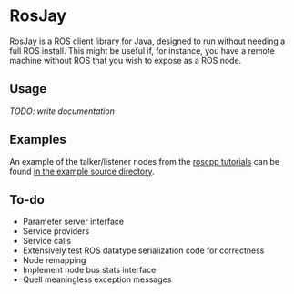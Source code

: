 # RosJay

RosJay is a ROS client library for Java, designed to run without needing a full ROS install. This might be useful if, for instance, you have a remote machine without ROS that you wish to expose as a ROS node.

## Usage

*TODO: write documentation*

## Examples

An example of the talker/listener nodes from the [roscpp tutorials](http://wiki.ros.org/roscpp_tutorials/Tutorials/WritingPublisherSubscriber) can be found [in the example source directory](https://github.com/phantamanta44/RosJay/tree/master/src/example/java/xyz/phanta/rosjay/example).

## To-do

* Parameter server interface
* Service providers
* Service calls
* Extensively test ROS datatype serialization code for correctness
* Node remapping
* Implement node bus stats interface
* Quell meaningless exception messages
